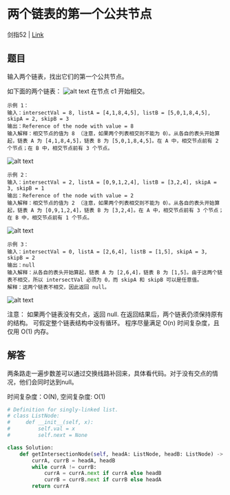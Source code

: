 # 两个链表的第一个公共节点
剑指52 | [Link](https://leetcode-cn.com/problems/liang-ge-lian-biao-de-di-yi-ge-gong-gong-jie-dian-lcof/)

## 题目
输入两个链表，找出它们的第一个公共节点。

如下面的两个链表：
![alt text](https://assets.leetcode-cn.com/aliyun-lc-upload/uploads/2018/12/14/160_statement.png "Linked list 1")
在节点 c1 开始相交。



```
示例 1：
输入：intersectVal = 8, listA = [4,1,8,4,5], listB = [5,0,1,8,4,5], skipA = 2, skipB = 3
输出：Reference of the node with value = 8
输入解释：相交节点的值为 8 （注意，如果两个列表相交则不能为 0）。从各自的表头开始算起，链表 A 为 [4,1,8,4,5]，链表 B 为 [5,0,1,8,4,5]。在 A 中，相交节点前有 2 个节点；在 B 中，相交节点前有 3 个节点。
```
![alt text](https://assets.leetcode-cn.com/aliyun-lc-upload/uploads/2018/12/14/160_example_1.png "Linked list example 1")

```
示例 2：
输入：intersectVal = 2, listA = [0,9,1,2,4], listB = [3,2,4], skipA = 3, skipB = 1
输出：Reference of the node with value = 2
输入解释：相交节点的值为 2 （注意，如果两个列表相交则不能为 0）。从各自的表头开始算起，链表 A 为 [0,9,1,2,4]，链表 B 为 [3,2,4]。在 A 中，相交节点前有 3 个节点；在 B 中，相交节点前有 1 个节点。
```
![alt text](https://assets.leetcode-cn.com/aliyun-lc-upload/uploads/2018/12/14/160_example_2.png "Linked list example 2")

```
示例 3：
输入：intersectVal = 0, listA = [2,6,4], listB = [1,5], skipA = 3, skipB = 2
输出：null
输入解释：从各自的表头开始算起，链表 A 为 [2,6,4]，链表 B 为 [1,5]。由于这两个链表不相交，所以 intersectVal 必须为 0，而 skipA 和 skipB 可以是任意值。
解释：这两个链表不相交，因此返回 null。
```
![alt text](https://assets.leetcode-cn.com/aliyun-lc-upload/uploads/2018/12/14/160_example_3.png "Linked list example 3")

注意：
如果两个链表没有交点，返回 null.
在返回结果后，两个链表仍须保持原有的结构。
可假定整个链表结构中没有循环。
程序尽量满足 O(n) 时间复杂度，且仅用 O(1) 内存。

## 解答
两条路走一遍步数差可以通过交换线路补回来，具体看代码。对于没有交点的情况，他们会同时达到null。

时间复杂度：O(N), 空间复杂度: O(1)
```python
# Definition for singly-linked list.
# class ListNode:
#     def __init__(self, x):
#         self.val = x
#         self.next = None

class Solution:
    def getIntersectionNode(self, headA: ListNode, headB: ListNode) -> ListNode:
        currA, currB = headA, headB
        while currA != currB:
            currA = currA.next if currA else headB
            currB = currB.next if currB else headA
        return currA
```